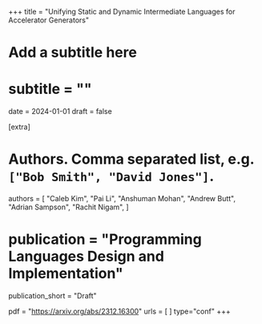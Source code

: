 +++
title = "Unifying Static and Dynamic Intermediate Languages for Accelerator Generators"
# Add a subtitle here
# subtitle = ""
date = 2024-01-01
draft = false

[extra]
# Authors. Comma separated list, e.g. `["Bob Smith", "David Jones"]`.
authors = [
  "Caleb Kim",
  "Pai Li",
  "Anshuman Mohan",
  "Andrew Butt",
  "Adrian Sampson",
  "Rachit Nigam",
]

# publication = "Programming Languages Design and Implementation"
publication_short = "Draft"

pdf = "https://arxiv.org/abs/2312.16300"
urls = [ ]
type="conf"
+++
